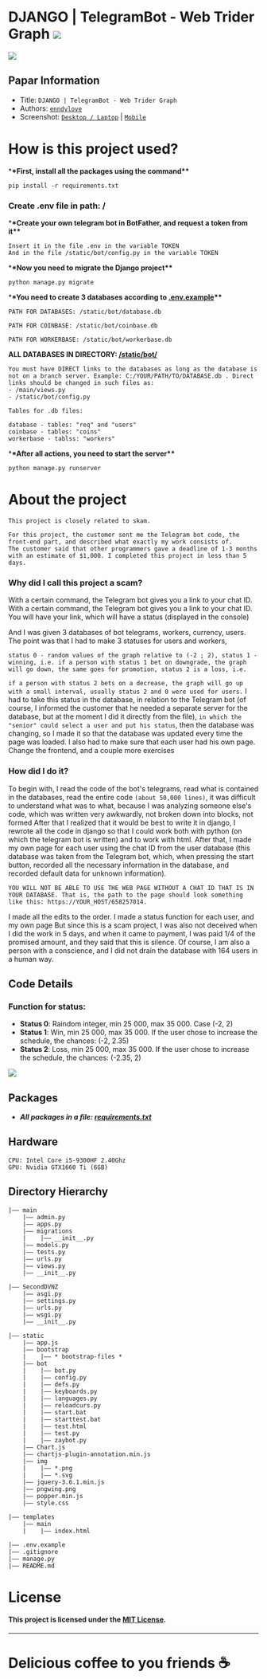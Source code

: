 # DJANGO | TelegramBot - Web Trider Graph <img src="https://img.shields.io/static/v1?label=🤖 Telegram Bot&message=Trider Graph 📈&color=4201ff" />

![](https://i.ibb.co/TH0v0Hz/image.jpg)

## Papar Information

- Title: `DJANGO | TelegramBot - Web Trider Graph`
- Authors: [`enndylove`](https://github.com/enndylove)
- Screenshot: [`Desktop / Laptop`](https://i.ibb.co/942nMCc/2023-12-10-181100.png) | [`Mobile`](https://i.ibb.co/XDCrvqh/2023-12-10-181525989.png)

# How is this project used?

\***\*First, install all the packages using the command\*\***

```
pip install -r requirements.txt
```

### Create .env file in path: /

\***\*Create your own telegram bot in BotFather, and request a token from it\*\***

```
Insert it in the file .env in the variable TOKEN
And in the file /static/bot/config.py in the variable TOKEN
```

\***\*Now you need to migrate the Django project\*\***

```
python manage.py migrate
```

\***\*You need to create 3 databases according to [.env.example](https://github.com/enndylove/DJANGO|TelegramBot-Web_Trider-Graph/.env.example)\*\***

`PATH FOR DATABASES: /static/bot/database.db`

`PATH FOR COINBASE: /static/bot/coinbase.db`

`PATH FOR WORKERBASE: /static/bot/workerbase.db`

**ALL DATABASES IN DIRECTORY: [/static/bot/](https://github.com/enndylove/DJANGO|TelegramBot-Web_Trider-Graph/static/bot/)**

```
You must have DIRECT links to the databases as long as the database is not on a branch server. Example: C:/YOUR/PATH/TO/DATABASE.db . Direct links should be changed in such files as:
- /main/views.py
- /static/bot/config.py
```

`Tables for .db files:`

```
database - tables: "req" and "users"
coinbase - tables: "coins"
workerbase - tablss: "workers"
```

\***\*After all actions, you need to start the server\*\***

```
python manage.py runserver
```

# About the project

`This project is closely related to skam.`

```
For this project, the customer sent me the Telegram bot code, the front-end part, and described what exactly my work consists of.
The customer said that other programmers gave a deadline of 1-3 months with an estimate of $1,000. I completed this project in less than 5 days.
```

### Why did I call this project a scam?

With a certain command, the Telegram bot gives you a link to your chat ID. With a certain command, the Telegram bot gives you a link to your chat ID. You will have your link, which will have a status (displayed in the console)

And I was given 3 databases of bot telegrams, workers, currency, users. The point was that I had to make 3 statuses for users and workers,

```
status 0 - random values of the graph relative to (-2 ; 2), status 1 - winning, i.e. if a person with status 1 bet on downgrade, the graph will go down, the same goes for promotion, status 2 is a loss, i.e.
```

`if a person with status 2 bets on a decrease, the graph will go up with a small interval, usually status 2 and 0 were used for users.` I had to take this status in the database, in relation to the Telegram bot (of course, I informed the customer that he needed a separate server for the database, but at the moment I did it directly from the file), `in which the "senior" could select a user and put his status`, then the database was changing, so I made it so that the database was updated every time the page was loaded. I also had to make sure that each user had his own page. Change the frontend, and a couple more exercises

### How did I do it?

To begin with, I read the code of the bot's telegrams, read what is contained in the databases, read the entire code `(about 50,000 lines)`, it was difficult to understand what was to what, because I was analyzing someone else's code, which was written very awkwardly, not broken down into blocks, not formed After that I realized that it would be best to write it in django, I rewrote all the code in django so that I could work both with python (on which the telegram bot is written) and to work with html. After that, I made my own page for each user using the chat ID from the user database (this database was taken from the Telegram bot, which, when pressing the start button, recorded all the necessary information in the database, and recorded default data for unknown information).

```
YOU WILL NOT BE ABLE TO USE THE WEB PAGE WITHOUT A CHAT ID THAT IS IN YOUR DATABASE. That is, the path to the page should look something like this: https://YOUR_HOST/658257014.
```

I made all the edits to the order. I made a status function for each user, and my own page
But since this is a scam project, I was also not deceived when I did the work in 5 days, and when it came to payment, I was paid 1/4 of the promised amount, and they said that this is silence. Of course, I am also a person with a conscience, and I did not drain the database with 164 users in a human way.

## Code Details

### Function for status:

- **Status 0**: Raindom integer, min 25 000, max 35 000. Сase (-2, 2)
- **Status 1**: Win, min 25 000, max 35 000. If the user chose to increase the schedule, the chances: (-2, 2.35)
- **Status 2**: Loss, min 25 000, max 35 000. If the user chose to increase the schedule, the chances: (-2.35, 2)

![](https://i.ibb.co/VYy4tRB/2023-12-11-111025.png)

## Packages

- **_All packages in a file: [requirements.txt](https://github.com/enndylove/DJANGO|TelegramBot-Web_Trider-Graph/requirements.txt)_**

## Hardware

```
CPU: Intel Core i5-9300HF 2.40Ghz
GPU: Nvidia GTX1660 Ti (6GB)
```

## Directory Hierarchy

```
|—— main
    |—— admin.py
    |—— apps.py
    |—— migrations
    |    |—— __init__.py
    |—— models.py
    |—— tests.py
    |—— urls.py
    |—— views.py
    |—— __init__.py

|—— SecondDVNZ
    |—— asgi.py
    |—— settings.py
    |—— urls.py
    |—— wsgi.py
    |—— __init__.py

|—— static
    |—— app.js
    |—— bootstrap
    |    |—— * bootstrap-files *
    |—— bot
    |    |—— bot.py
    |    |—— config.py
    |    |—— defs.py
    |    |—— keyboards.py
    |    |—— languages.py
    |    |—— reloadcurs.py
    |    |—— start.bat
    |    |—— starttest.bat
    |    |—— test.html
    |    |—— test.py
    |    |—— zaybot.py
    |—— Chart.js
    |—— chartjs-plugin-annotation.min.js
    |—— img
    |    |—— *.png
    |    |—— *.svg
    |—— jquery-3.6.1.min.js
    |—— pngwing.png
    |—— popper.min.js
    |—— style.css

|—— templates
    |—— main
    |    |—— index.html

|—— .env.example
|—— .gitignore
|—— manage.py
|—— README.md
```

# License

#### This project is licensed under the [MIT License](https://github.com/enndylove/DJANGO|TelegramBot-Web_Trider-Graph/LICENCE.md).

---

# Delicious coffee to you friends ☕
